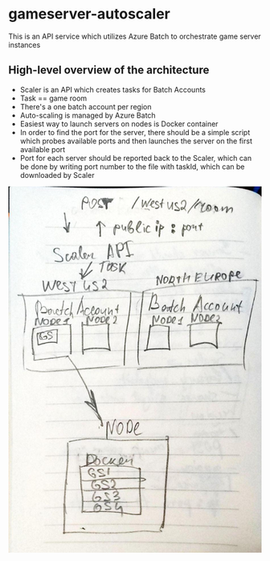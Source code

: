 # gameserver-autoscaler

This is an API service which utilizes Azure Batch to orchestrate game server instances

## High-level overview of the architecture

- Scaler is an API which creates tasks for Batch Accounts
- Task == game room
- There's a one batch account per region
- Auto-scaling is managed by Azure Batch
- Easiest way to launch servers on nodes is Docker container
- In order to find the port for the server, there should be a simple script which probes available ports and then launches the server on the first available port
- Port for each server should be reported back to the Scaler, which can be done by writing port number to the file with taskId, which can be downloaded by Scaler

![](arch-overview.jpg)


